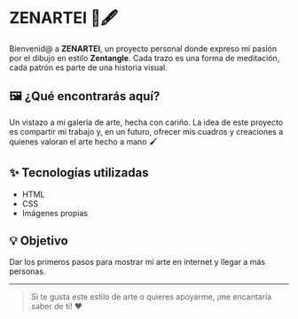 # ZENARTEI 🎨🖋️

Bienvenid@ a **ZENARTEI**, un proyecto personal donde expreso mi pasión por el dibujo en estilo **Zentangle**. Cada trazo es una forma de meditación, cada patrón es parte de una historia visual.

## 🖼️ ¿Qué encontrarás aquí?

Un vistazo a mi galería de arte, hecha con cariño. La idea de este proyecto es compartir mi trabajo y, en un futuro, ofrecer mis cuadros y creaciones a quienes valoran el arte hecho a mano 🖌️

## ✨ Tecnologías utilizadas

- HTML
- CSS
- Imágenes propias

## 💡 Objetivo

Dar los primeros pasos para mostrar mi arte en internet y llegar a más personas.

---

> Si te gusta este estilo de arte o quieres apoyarme, ¡me encantaría saber de ti! ❤️
